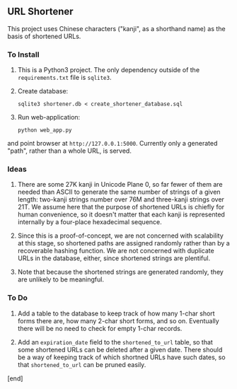 ## URL Shortener

This project uses Chinese characters ("kanji", as a shorthand name) as the basis of shortened URLs. 

### To Install

 1. This is a Python3 project. The only dependency outside of the `requirements.txt` file is `sqlite3`.

 1. Create database:

        sqlite3 shortener.db < create_shortener_database.sql

 1. Run web-application:

        python web_app.py

   and point browser at `http://127.0.0.1:5000`. Currently only a generated "path", rather than a whole URL, is served.

### Ideas

 1. There are some 27K kanji in Unicode Plane 0, so far fewer of them are needed than ASCII to generate the same number of strings of a given length: two-kanji strings number over 76M and three-kanji strings over 21T. We assume here that the purpose of shortened URLs is chiefly for human convenience, so it doesn't matter that each kanji is represented internally by a four-place hexadecimal sequence.

 1. Since this is a proof-of-concept, we are not concerned with scalability at this stage, so shortened paths are assigned randomly rather than by a recoverable hashing function. We are not concerned with duplicate URLs in the database, either, since shortened strings are plentiful.

 1. Note that because the shortened strings are generated randomly, they are unlikely to be meaningful.

### To Do

 1. Add a table to the database to keep track of how many 1-char short forms there are, how many 2-char short forms, and so on. Eventually there will be no need to check for empty 1-char records.

 1. Add an `expiration_date` field to the `shortened_to_url` table, so that some shortened URLs can be deleted after a given date. There should be a way of keeping track of which shortned URLs have such dates, so that `shortened_to_url` can be pruned easily.

[end]

